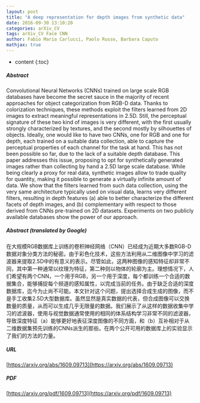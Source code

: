 ```yaml
---
layout: post
title: "A deep representation for depth images from synthetic data"
date: 2016-09-30 13:10:20
categories: arXiv_CV
tags: arXiv_CV Face CNN
author: Fabio Maria Carlucci, Paolo Russo, Barbara Caputo
mathjax: true
---
```


* content
{:toc}

##### Abstract
Convolutional Neural Networks (CNNs) trained on large scale RGB databases have become the secret sauce in the majority of recent approaches for object categorization from RGB-D data. Thanks to colorization techniques, these methods exploit the filters learned from 2D images to extract meaningful representations in 2.5D. Still, the perceptual signature of these two kind of images is very different, with the first usually strongly characterized by textures, and the second mostly by silhouettes of objects. Ideally, one would like to have two CNNs, one for RGB and one for depth, each trained on a suitable data collection, able to capture the perceptual properties of each channel for the task at hand. This has not been possible so far, due to the lack of a suitable depth database. This paper addresses this issue, proposing to opt for synthetically generated images rather than collecting by hand a 2.5D large scale database. While being clearly a proxy for real data, synthetic images allow to trade quality for quantity, making it possible to generate a virtually infinite amount of data. We show that the filters learned from such data collection, using the very same architecture typically used on visual data, learns very different filters, resulting in depth features (a) able to better characterize the different facets of depth images, and (b) complementary with respect to those derived from CNNs pre-trained on 2D datasets. Experiments on two publicly available databases show the power of our approach.

##### Abstract (translated by Google)
在大规模RGB数据库上训练的卷积神经网络（CNN）已经成为近期大多数RGB-D数据对象分类方法的秘密。由于彩色化技术，这些方法利用从二维图像中学习的滤波器来提取2.5D中的有意义的表示。尽管如此，这两种图像的感知特征却非常不同，其中第一种通常以纹理为特征，第二种则以物体的轮廓为主。理想情况下，人们希望有两个CNN，一个用于RGB，另一个用于深度，每个都训练一个合适的数据集合，能够捕捉每个频道的感知属性，以完成当前的任务。由于缺乏合适的深度数据库，迄今为止尚不可能。本文针对这个问题，提出选择合成生成的图像，而不是手工收集2.5D大型数据库。虽然显然是真实数据的代表，但合成图像可以交换数量的质量，从而可以生成几乎无限量的数据。我们展示了从这样的数据收集中学习的滤波器，使用与视觉数据通常使用的相同的体系结构学习非常不同的滤波器，导致深度特征（a）能够更好地表征深度图像的不同方面，和（b）互补相对于从二维数据集预先训练的CNNs派生的那些。在两个公开可用的数据库上的实验显示了我们的方法的力量。

##### URL
[https://arxiv.org/abs/1609.09713](https://arxiv.org/abs/1609.09713)

##### PDF
[https://arxiv.org/pdf/1609.09713](https://arxiv.org/pdf/1609.09713)

